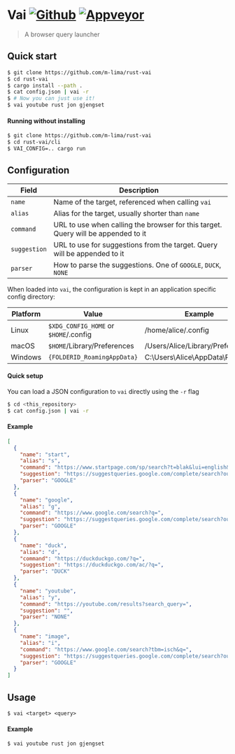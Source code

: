Vai [![Github](https://github.com/m-lima/rust-vai/workflows/build/badge.svg)](https://github.com/m-lima/rust-vai/actions?workflow=build) [![Appveyor](https://ci.appveyor.com/api/projects/status/sv6wqqb7s6wo1e0x?svg=true)](https://ci.appveyor.com/project/mlima/rust-vai)
========
> A browser query launcher

## Quick start
```bash
$ git clone https://github.com/m-lima/rust-vai
$ cd rust-vai
$ cargo install --path .
$ cat config.json | vai -r
$ # Now you can just use it!
$ vai youtube rust jon gjengset
```

#### Running without installing
```bash
$ git clone https://github.com/m-lima/rust-vai
$ cd rust-vai/cli
$ VAI_CONFIG=.. cargo run
```

## Configuration

| Field        | Description                                                                       |
| ------------ | --------------------------------------------------------------------------------- |
| `name`       | Name of the target, referenced when calling `vai`                                 |
| `alias`      | Alias for the target, usually shorter than `name`                                 |
| `command`    | URL to use when calling the browser for this target. Query will be appended to it |
| `suggestion` | URL to use for suggestions from the target. Query will be appended to it          |
| `parser`     | How to parse the suggestions. One of `GOOGLE`, `DUCK`, `NONE`                     |

When loaded into `vai`, the configuration is kept in an application specific config directory:

|Platform | Value                                 | Example                          |
| ------- | ------------------------------------- | -------------------------------- |
| Linux   | `$XDG_CONFIG_HOME` or `$HOME`/.config | /home/alice/.config              |
| macOS   | `$HOME`/Library/Preferences           | /Users/Alice/Library/Preferences |
| Windows | `{FOLDERID_RoamingAppData}`           | C:\Users\Alice\AppData\Roaming   |

#### Quick setup
You can load a JSON configuration to `vai` directly using the `-r` flag
```bash
$ cd <this_repository>
$ cat config.json | vai -r
```

#### Example
```json
[
  {
    "name": "start",
    "alias": "s",
    "command": "https://www.startpage.com/sp/search?t=blak&lui=english&language=english&cat=web&query=",
    "suggestion": "https://suggestqueries.google.com/complete/search?output=firefox&q=",
    "parser": "GOOGLE"
  },
  {
    "name": "google",
    "alias": "g",
    "command": "https://www.google.com/search?q=",
    "suggestion": "https://suggestqueries.google.com/complete/search?output=firefox&q=",
    "parser": "GOOGLE"
  },
  {
    "name": "duck",
    "alias": "d",
    "command": "https://duckduckgo.com/?q=",
    "suggestion": "https://duckduckgo.com/ac/?q=",
    "parser": "DUCK"
  },
  {
    "name": "youtube",
    "alias": "y",
    "command": "https://youtube.com/results?search_query=",
    "suggestion": "",
    "parser": "NONE"
  },
  {
    "name": "image",
    "alias": "i",
    "command": "https://www.google.com/search?tbm=isch&q=",
    "suggestion": "https://suggestqueries.google.com/complete/search?output=firefox&q=",
    "parser": "GOOGLE"
  }
]
```

## Usage
`$ vai <target> <query>`

#### Example
`$ vai youtube rust jon gjengset`
